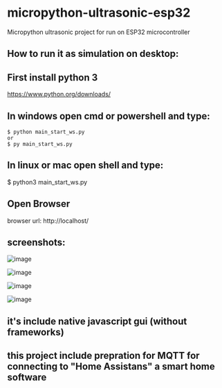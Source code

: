 # micropython-ultrasonic-esp32
Micropython ultrasonic project
for run on ESP32 microcontroller

## How to run it as simulation on desktop:

## First install python 3
https://www.python.org/downloads/

## In windows open cmd or powershell and type:
    $ python main_start_ws.py
    or
    $ py main_start_ws.py

## In linux or mac open shell and type:
$ python3 main_start_ws.py

## Open Browser
browser url:
http://localhost/

## screenshots:

![image](https://user-images.githubusercontent.com/16209258/153373897-e4cf6b70-197e-46d4-ab88-b550ec0a9255.png)

![image](https://user-images.githubusercontent.com/16209258/127457874-b6c99d27-e424-4b3b-94a7-3991bfa857a2.png)

![image](https://user-images.githubusercontent.com/16209258/127458274-62f9b706-48b0-470d-97c3-f7a86fbb0220.png)

![image](https://user-images.githubusercontent.com/16209258/127457601-48b5f0fb-9c9c-4ac9-8de7-aea90b4636a8.png)


## it's include native javascript gui (without frameworks)

## this project include prepration for MQTT for connecting to "Home Assistans" a smart home software
